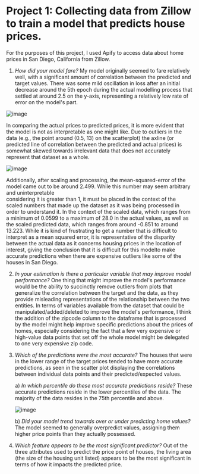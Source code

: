 # Project 1: Collecting data from Zillow to train a model that predicts house prices.
For the purposes of this project, I used Apify to access data about home prices in San Diego, California from Zillow. 

1. *How did your model fare?* My model originally seemed to fare relatively well, with a significant amount of correlation between the predicted and target values. There was some mild oscillation in loss after an initial decrease around the 5th epoch during the actual modelling process that settled at around 2.5 on the y-axis, representing a relatively low rate of error on the model's part. 

![image](https://user-images.githubusercontent.com/70035366/125334109-ff7c7980-e318-11eb-9de2-57ab7b7e2138.png)

   In comparing the actual prices to predicted prices, it is more evident that the model is not as interpretable as one might like. Due to outliers in the data (e.g., the          point around (0.5, 13) on the scatterplot) the axline (or predicted line of correlation between the predicted and actual prices) is somewhat skewed towards irrelevant data 
   that does not accurately represent that dataset as a whole. 

![image](https://user-images.githubusercontent.com/70035366/125336693-1ffa0300-e31c-11eb-97ee-159fc628ffb5.png)

   Additionally, after scaling and processing, the mean-squared-error of the model came out to be around 2.499. While this number may seem arbitrary and uninterpretable   
   considering it is greater than 1, it must be placed in the context of the scaled numbers that made up the dataset as it was being processed in order to understand it. In the 
   context of the scaled data, which ranges from a minimum of 0.0599 to a maximum of 28.0 in the actual values, as well as the scaled predicted data, which ranges from around 
   -0.851 to around 13.223. While it is kind of frustrating to get a number that is difficult to interpret as a mean squared error, it is representative of the disparity between 
   the actual data as it concerns housing prices in the location of interest, giving the conclusion that it is difficult for this modelto make accurate predictions when there 
   are expensive outliers like some of the houses in San Diego. 

2. *In your estimation is there a particular variable that may improve model performance?* One thing that might improve the model's performance would be the ability to succinctly remove outliers from plots that generalize the correlation between the target and the data, as they provide misleading representations of the relationship between the two entities. In terms of variables available from the dataset that could be manipulated/added/deleted to improve the model's performance, I think the addition of the zipcode column to the dataframe that is processed by the model might help improve specific predictions about the prices of homes, especially considering the fact that a few very expensive or high-value data points that set off the whole model might be delegated to one very expensive zip code. 

3. *Which of the predictions were the most accurate?* The houses that were in the lower range of the target prices tended to have more accurate predictions, as seen in the scatter plot displaying the correlations between individual data points and their predicted/expected values. 

      a) *In which percentile do these most accurate predictions reside?* These accurate predictions reside in the lower percentiles of the data. The majority of the data resides in the 75th percentile and above. 
      
      ![image](https://user-images.githubusercontent.com/70035366/125355893-88081380-e333-11eb-9c33-8106560409c9.png)
      
      b) *Did your model trend towards over or under predicting home values?* The model seemed to generally overpredict values, assigning them higher price points than they actually possessed. 
      
4. *Which feature appears to be the most significant predictor?* Out of the three attributes used to predict the price point of houses, the living area (the size of the housing unit listed) appears to be the most significant in terms of how it impacts the predicted price. 
